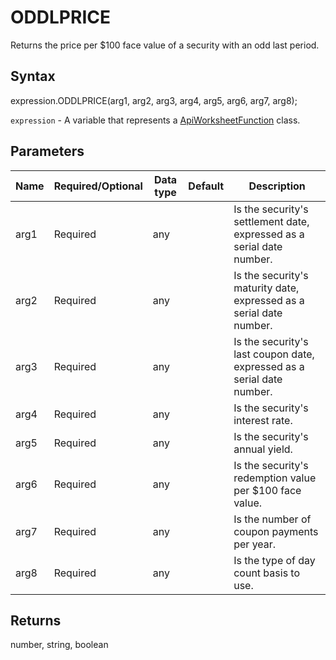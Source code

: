 # ODDLPRICE

Returns the price per $100 face value of a security with an odd last period.

## Syntax

expression.ODDLPRICE(arg1, arg2, arg3, arg4, arg5, arg6, arg7, arg8);

`expression` - A variable that represents a [ApiWorksheetFunction](../ApiWorksheetFunction.md) class.

## Parameters

| **Name** | **Required/Optional** | **Data type** | **Default** | **Description** |
| ------------- | ------------- | ------------- | ------------- | ------------- |
| arg1 | Required | any |  | Is the security's settlement date, expressed as a serial date number. |
| arg2 | Required | any |  | Is the security's maturity date, expressed as a serial date number. |
| arg3 | Required | any |  | Is the security's last coupon date, expressed as a serial date number. |
| arg4 | Required | any |  | Is the security's interest rate. |
| arg5 | Required | any |  | Is the security's annual yield. |
| arg6 | Required | any |  | Is the security's redemption value per $100 face value. |
| arg7 | Required | any |  | Is the number of coupon payments per year. |
| arg8 | Required | any |  | Is the type of day count basis to use. |

## Returns

number, string, boolean